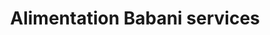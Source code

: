---
title: "Alimentation Babani services"
url: /bamako/alimentation-babani-services/
shop: boutique
---